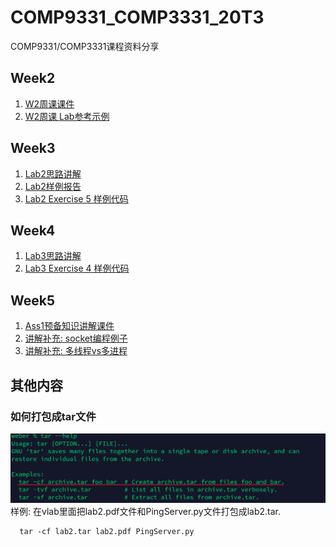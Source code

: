 # COMP9331_COMP3331_20T3
COMP9331/COMP3331课程资料分享

## Week2
1. [W2周课课件](https://github.com/lrlrlrlr/COMP9331_COMP3331_20T3/blob/master/%E5%85%A8%E5%AD%A6%E6%9C%9F%E8%A7%A3%E6%9E%90%E7%8F%ADw2.pdf)  
1. [W2周课 Lab参考示例](https://github.com/lrlrlrlr/COMP9331_COMP3331_20T3/blob/master/Labs/Lab1/w2_report.docx)

## Week3
1. [Lab2思路讲解](https://github.com/lrlrlrlr/COMP9331_COMP3331_20T3/blob/master/Labs/Lab2/Lab2%E6%80%9D%E8%B7%AF_%E5%BD%93%E5%A0%82%E8%AE%B2%E8%A7%A3.jpg)  
1. [Lab2样例报告](https://github.com/lrlrlrlr/COMP9331_COMP3331_20T3/blob/master/Labs/Lab2/Lab2.pdf)  
1. [Lab2 Exercise 5 样例代码](https://github.com/lrlrlrlr/COMP9331_COMP3331_20T3/blob/master/Labs/Lab2/PingClient%E6%A0%B7%E4%BE%8B.py)

## Week4
1. [Lab3思路讲解](https://github.com/lrlrlrlr/COMP9331_COMP3331_20T3/blob/master/Labs/Lab3/COMP9331%20Lab3%E8%AF%BE%E5%A0%82%E7%AC%94%E8%AE%B0.pdf)  
1. [Lab3 Exercise 4 样例代码](https://github.com/lrlrlrlr/COMP9331_COMP3331_20T3/blob/master/Labs/Lab3/WebServer.py)

## Week5
1. [Ass1预备知识讲解课件](https://github.com/lrlrlrlr/COMP9331_COMP3331_20T3/blob/master/assignment/%E5%85%A8%E5%AD%A6%E6%9C%9F%E8%A7%A3%E6%9E%90%E7%8F%ADw5.pdf)  
1. [讲解补充: socket编程例子](https://youtu.be/fxWdOsoY1jY) 
1. [讲解补充: 多线程vs多进程](https://youtu.be/Nn_mtL5Dzu0) 


## 其他内容

### 如何打包成tar文件
![Tar用法](https://github.com/lrlrlrlr/COMP9331_COMP3331_20T3/blob/master/Labs/Lab2/tar%E7%94%A8%E6%B3%95.jpg)
样例: 在vlab里面把lab2.pdf文件和PingServer.py文件打包成lab2.tar.
```
  tar -cf lab2.tar lab2.pdf PingServer.py
```
